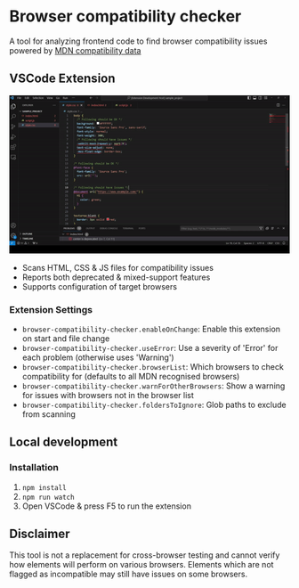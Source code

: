 # Browser compatibility checker

A tool for analyzing frontend code to find browser compatibility issues powered by [MDN compatibility data](https://developer.mozilla.org/en-US/)

## VSCode Extension

![](preview.gif)

- Scans HTML, CSS & JS files for compatibility issues
- Reports both deprecated & mixed-support features 
- Supports configuration of target browsers

### Extension Settings
- `browser-compatibility-checker.enableOnChange`: Enable this extension on start and file change
- `browser-compatibility-checker.useError`: Use a severity of 'Error' for each problem (otherwise uses 'Warning')
- `browser-compatibility-checker.browserList`: Which browsers to check compatibility for (defaults to all MDN recognised browsers)
- `browser-compatibility-checker.warnForOtherBrowsers`: Show a warning for issues with browsers not in the browser list
- `browser-compatibility-checker.foldersToIgnore`: Glob paths to exclude from scanning

## Local development
### Installation
1. `npm install`
2. `npm run watch`
3. Open VSCode & press F5 to run the extension

## Disclaimer
This tool is not a replacement for cross-browser testing and cannot verify how elements will perform on various browsers.
Elements which are not flagged as incompatible may still have issues on some browsers.

